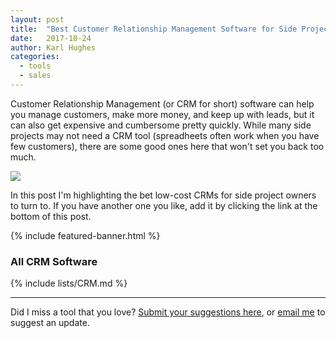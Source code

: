 ```yaml
---
layout: post
title:  "Best Customer Relationship Management Software for Side Projects"
date:   2017-10-24
author: Karl Hughes
categories:
  - tools
  - sales
---
```


Customer Relationship Management (or CRM for short) software can help you manage customers, make more money, and keep up with leads, but it can also get expensive and cumbersome pretty quickly. While many side projects may not need a CRM tool (spreadheets often work when you have few customers), there are some good ones here that won't set you back too much. 

![](https://i.imgur.com/RO7zBDu.jpg)

In this post I'm highlighting the bet low-cost CRMs for side project owners to turn to. If you have another one you like, add it by clicking the link at the bottom of this post.

{% include featured-banner.html %}

### All CRM Software

{% include lists/CRM.md %}

-----

Did I miss a tool that you love? [Submit your suggestions here](https://airtable.com/shrwrPOxd0wlqoiZb), or [email me](mailto:marketing@portablecto.com) to suggest an update.
